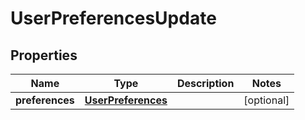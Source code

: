 

# UserPreferencesUpdate


## Properties

| Name | Type | Description | Notes |
|------------ | ------------- | ------------- | -------------|
|**preferences** | [**UserPreferences**](UserPreferences.md) |  |  [optional] |



